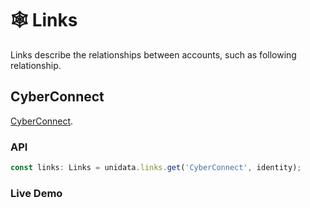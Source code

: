 # 🕸 Links

Links describe the relationships between accounts, such as following relationship.

## CyberConnect

[CyberConnect](https://cyberconnect.me).

### API

```js
const links: Links = unidata.links.get('CyberConnect', identity);
```

### Live Demo

<Links :provider="'CyberConnect'" :defaultIdentity="'0x148d59faf10b52063071eddf4aaf63a395f2d41c'" />
